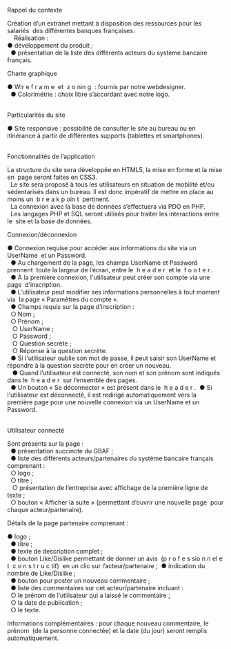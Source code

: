 Rappel du contexte<br />

Création d’un extranet mettant à disposition des ressources pour les salariés  des différentes banques françaises.<br />    
Réalisation :<br /> 
● développement du produit ;<br />  
● présentation de la liste des différents acteurs du système bancaire  français.<br />

Charte graphique<br />

● Wir e f r a m e ​ et ​ z o nin g ​ : fournis par notre webdesigner​.<br />  
● Colorimétrie : choix libre s’accordant avec notre logo​.<br /> 

Particularités du site<br />

● Site responsive : possibilité de consulter le site au bureau ou en  itinérance à partir de différentes supports (tablettes et smartphones).<br />    

Fonctionnalités de l’application<br />

La structure du site sera développée en HTML5, la mise en forme et la mise en  page seront faites en CSS3.<br />  
Le site sera proposé à tous les utilisateurs en situation de mobilité et/ou  sédentarisés dans un bureau. Il est donc impératif de mettre en place au  moins un ​ b r e a k p oin t ​ pertinent.<br />  
La connexion avec la base de données s’effectuera via PDO en PHP.<br />  
Les langages PHP et SQL seront utilisés pour traiter les interactions entre le  site et la base de données.<br />

Connexion/déconnexion<br />

● Connexion requise pour accéder aux informations du site via un UserName  et un Password.<br />  
● Au chargement de la page, les champs UserName et Password prennent  toute la largeur de l’écran, entre le ​ h e a d e r ​ et le ​ f o o t e r​ .<br /> 
● À la première connexion, l'utilisateur peut créer son compte via une page  d’inscription.<br />  
● L’utilisateur peut modifier ses informations personnelles à tout moment via  la page « Paramètres du compte ».<br />  
● Champs requis sur la page d’inscription :<br />  
○ Nom ;<br />  
○ Prénom ;<br />   
○ UserName ;<br />   
○ Password ;<br />   
○ Question secrète ;<br />  
○ Réponse à la question secrète.<br />  
● Si l'utilisateur oublie son mot de passe, il peut saisir son UserName et  répondre à la question secrète pour en créer un nouveau.<br />   
● Quand l’utilisateur est connecté, son nom et son prénom sont indiqués  dans le ​ h e a d e r ​ sur l’ensemble des pages.<br />  
● Un bouton « Se déconnecter » est présent dans le ​ h e a d e r​ .  
● Si l'utilisateur est déconnecté, il est redirigé automatiquement vers la  première page pour une nouvelle connexion via un UserName et un  Password.<br />  

Utilisateur connecté<br />

Sont présents sur la page :<br />  
● présentation succincte du GBAF ;<br />  
● liste des différents acteurs/partenaires du système bancaire français  comprenant :<br />  
  ○ logo ;<br />  
  ○ titre ;<br />   
  ○ présentation de l’entreprise avec affichage de la première ligne de  texte ;<br />  
  ○ bouton « Afficher la suite » (permettant d’ouvrir une nouvelle page  pour chaque acteur/partenaire).<br />
  
Détails de la page partenaire comprenant :<br />

● logo ;<br />  
● titre ;<br />  
● texte de description complet ;<br />  
● bouton Like/Dislike permettant de donner un avis ​ (p r o f e s sio n n el e t  c o n s t r u c tif) ​ en un clic sur l’acteur/partenaire ;  
● indication du nombre de Like/Dislike ;<br /> 
● bouton pour poster un nouveau commentaire ;<br /> 
● liste des commentaires sur cet acteur/partenaire incluant :<br />  
○ le prénom de l’utilisateur qui a laissé le commentaire ;<br />  
○ la date de publication ;<br />  
○ le texte.<br />

Informations complémentaires​ : pour chaque nouveau commentaire, le prénom  (de la personne connectée) et la date (du jour) seront remplis automatiquement.<br />  
